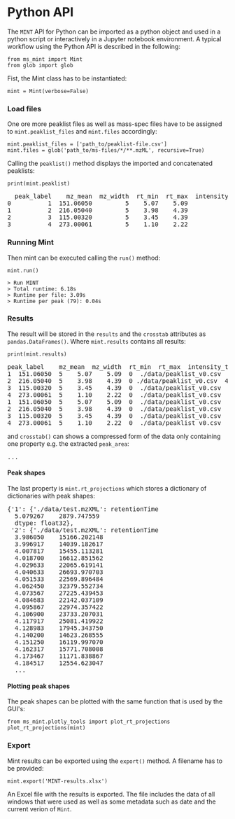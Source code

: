 # Python API

The `MINT` API for Python can be imported as a python object and used in a python script or interactively in a Jupyter notebook environment. A typical workflow using the Python API is described in the following:

    from ms_mint import Mint
    from glob import glob


Fist, the Mint class has to be instantiated:

    mint = Mint(verbose=False)

### Load files
One ore more peaklist files as well as mass-spec files have to be assigned to `mint.peaklist_files` and `mint.files` accordingly:

    mint.peaklist_files = ['path_to/peaklist-file.csv']
    mint.files = glob('path_to/ms-files/*/**.mzML', recursive=True)

Calling the `peaklist()` method displays the imported and concatenated peaklists:

    print(mint.peaklist)

<pre>
  peak_label    mz_mean  mz_width  rt_min  rt_max  intensity_threshold                peaklist
0          1  151.06050         5    5.07    5.09                    0  ./data/peaklist_v0.csv
1          2  216.05040         5    3.98    4.39                    0  ./data/peaklist_v0.csv
2          3  115.00320         5    3.45    4.39                    0  ./data/peaklist_v0.csv
3          4  273.00061         5    1.10    2.22                    0  ./data/peaklist_v0.csv
</pre>

### Running Mint
Then mint can be executed calling the `run()` method:

    mint.run()

    > Run MINT
    > Total runtime: 6.18s
    > Runtime per file: 3.09s
    > Runtime per peak (79): 0.04s


### Results
The result will be stored in the `results` and the `crosstab` attributes as `pandas.DataFrames()`. Where `mint.results` contains all results:

    print(mint.results)

<pre>
peak_label    mz_mean  mz_width  rt_min  rt_max  intensity_threshold  peaklist  peak_area  ms_file ms_path  file_size  intensity_sum
1  151.06050  5    5.07    5.09  0  ./data/peaklist_v0.csv  2.879748e+03  ./data/test.mzXML  ./data  14.201964   5.607296e+10
2  216.05040  5    3.98    4.39  0 ./data/peaklist_v0.csv  4.892307e+05  ./data/test.mzXML  ./data  14.201964   5.607296e+10
3  115.00320  5    3.45    4.39  0  ./data/peaklist_v0.csv  3.916772e+07  ./data/test.mzXML  ./data  14.201964   5.607296e+10
4  273.00061  5    1.10    2.22  0  ./data/peaklist_v0.csv  6.862484e+06  ./data/test.mzXML  ./data  14.201964   5.607296e+10
1  151.06050  5    5.07    5.09  0  ./data/peaklist_v0.csv  2.879748e+03  ./data/test.mzXML  ./data  14.201964   5.607296e+10
2  216.05040  5    3.98    4.39  0  ./data/peaklist_v0.csv  4.892307e+05  ./data/test.mzXML  ./data  14.201964   5.607296e+10
3  115.00320  5    3.45    4.39  0  ./data/peaklist_v0.csv  3.916772e+07  ./data/test.mzXML  ./data  14.201964   5.607296e+10
4  273.00061  5    1.10    2.22  0  ./data/peaklist_v0.csv  6.862484e+06  ./data/test.mzXML  ./data  14.201964   5.607296e+10
</pre>

and `crosstab()` can shows a compressed form of the data only containing one property e.g. the extracted `peak_area`:

<pre>
...
</pre>


#### Peak shapes
The last property is `mint.rt_projections` which stores a dictionary of dictionaries with peak shapes:

<pre>
{'1': {'./data/test.mzXML': retentionTime
  5.079267    2879.747559
  dtype: float32},
 '2': {'./data/test.mzXML': retentionTime
  3.986050    15166.202148
  3.996917    14039.182617
  4.007817    15455.113281
  4.018700    16612.851562
  4.029633    22065.619141
  4.040633    26693.970703
  4.051533    22569.896484
  4.062450    32379.552734
  4.073567    27225.439453
  4.084683    22142.037109
  4.095867    22974.357422
  4.106900    23733.207031
  4.117917    25081.419922
  4.128983    17945.343750
  4.140200    14623.268555
  4.151250    16119.997070
  4.162317    15771.708008
  4.173467    11171.838867
  4.184517    12554.623047
  ...
</pre>

#### Plotting peak shapes
The peak shapes can be plotted with the same function that is used by the GUI's:

    from ms_mint.plotly_tools import plot_rt_projections
    plot_rt_projections(mint)

### Export
Mint results can be exported using the `export()` method. A filename has to be provided:

    mint.export('MINT-results.xlsx')

An Excel file with the results is exported. The file includes the data of all windows that were used as well as some metadata such as date and the current verion of `Mint`.

